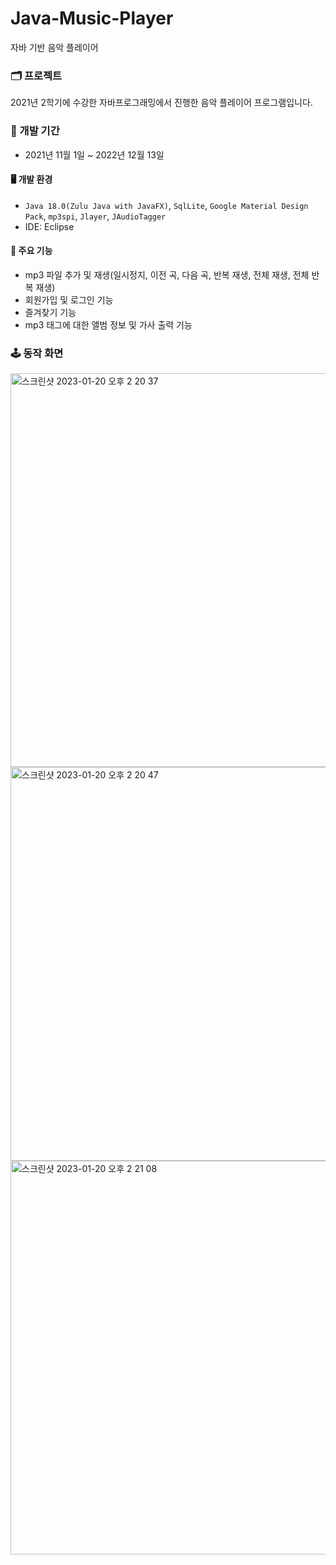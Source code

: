 # Java-Music-Player
자바 기반 음악 플레이어

### 🗂️ 프로젝트 
2021년 2학기에 수강한 자바프로그래밍에서 진행한 음악 플레이어 프로그램입니다.
<br>

### 📆 개발 기간
* 2021년 11월 1일 ~ 2022년 12월 13일

#### 🖥️ 개발 환경
 - `Java 18.0(Zulu Java with JavaFX)`, `SqlLite`, `Google Material Design Pack`, `mp3spi`, `Jlayer`, `JAudioTagger`
 - IDE: Eclipse

#### 🔖 주요 기능
 - mp3 파일 추가 및 재생(일시정지, 이전 곡, 다음 곡, 반복 재생, 전체 재생, 전체 반복 재생)
 - 회원가입 및 로그인 기능
 - 즐겨찾기 기능
 - mp3 태그에 대한 앨범 정보 및 가사 출력 기능

### 🕹️ 동작 화면
<img width="630" alt="스크린샷 2023-01-20 오후 2 20 37" src="https://user-images.githubusercontent.com/74158951/213623125-9fb4e2ec-8d57-4c31-8d01-f83827600aa2.png">
<img width="630" alt="스크린샷 2023-01-20 오후 2 20 47" src="https://user-images.githubusercontent.com/74158951/213623139-ae979ad8-6a2c-40eb-97b9-8fcf267e4795.png">
<img width="630" alt="스크린샷 2023-01-20 오후 2 21 08" src="https://user-images.githubusercontent.com/74158951/213623146-cfd1fd1f-1ec8-4e6e-9cf8-cd68ff8081a6.png">


